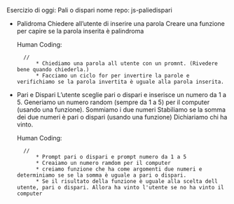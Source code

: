 Esercizio di oggi: Pali o dispari
nome repo: js-paliedispari

* Palidroma
Chiedere all’utente di inserire una parola
Creare una funzione per capire se la parola inserita è palindroma

    Human Coding:

        //
            * Chiediamo una parola all utente con un promnt. (Rivedere bene quando chiederla.)
            * Facciamo un ciclo for per invertire la parole e verifichiamo se la parola invertita è uguale alla parola inserita.
        




* Pari e Dispari
L’utente sceglie pari o dispari e inserisce un numero da 1 a 5.
Generiamo un numero random (sempre da 1 a 5) per il computer (usando una funzione).
Sommiamo i due numeri Stabiliamo se la somma dei due numeri è pari o dispari (usando una funzione)
Dichiariamo chi ha vinto.


    Human Coding:

        //
            * Prompt pari o dispari e prompt numero da 1 a 5
            * Creaiamo un numero ramdom per il computer
            * creiamo funzione che ha come argomenti due numeri e determiniamo se se la somma è uguale a pari o dispari.
            * Se il risultato della funzione è uguale alla scelta dell utente, pari o dispari. Allora ha vinto l'utente se no ha vinto il computer